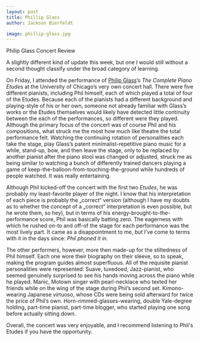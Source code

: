 ```yaml
---
layout: post
title: Phillip Glass
author: Jackson Bierfeldt

image: phillip-glass.jpg
---
```


Philip Glass Concert Review

A slightly different kind of update this week, but one I would still without a second thought classify under the broad category of learning.

On Friday, I attended the performance of [Philip Glass](https://en.wikipedia.org/wiki/Philip_Glass)’s *The Complete Piano Etudes* at the University of Chicago’s very own concert hall. There were five different pianists, including Phil himself, each of which played a total of four of the Etudes. Because each of the pianists had a different background and playing-style of his or her own, someone not already familiar with Glass’s works or the Etudes themselves would likely have detected little continuity between the each of the performances, so different were they played. Although the primary focus of the concert was of course Phil and his compositions, what struck me the most how much like theatre the total performance felt. Watching the continuing rotation of personalities each take the stage, play Glass’s patent minimalist-repetitive piano music for a while, stand-up, bow, and then leave the stage, only to be replaced by another pianist after the piano stool was changed or adjusted, struck me as being similar to watching a bunch of differently trained dancers playing a game of keep-the-balloon-from-touching-the-ground while hundreds of people watched. It was really entertaining.

Although Phil kicked-off the concert with the first two *Etudes*, he was probably my least-favorite player of the night. I know that his interpretation of each piece is probably the „correct“ version (although I have my doubts as to whether the concept of a „correct“ interpretation is even possible, but he wrote them, so hey), but in terms of his energy-brought-to-the-performance score, Phil was basically batting zero. The eagerness with which he rushed on-to and off-of the stage for each performance was the most lively part. It came as a disappointment to me, but I’ve come to terms with it in the days since: *Phil phoned it in*.

The other performers, however, more then made-up for the stiltedness of Phil himself. Each one wore their biography on their sleeve, so to speak, making the program guides almost superfluous. All of the requisite pianist personalities were represented: Suave, tuxedoed, Jazz-pianist, who seemed genuinely surprised to see his hands moving across the piano while he played. Manic, Motown singer with pearl-necklace who texted her friends while on the wing of the stage during Phil’s second set. Kimono-wearing Japanese virtuoso, whose CDs were being sold afterward for twice the price of Phil’s own. Horn-rimmed-glasses-wearing, double Yale-degree holding, part-time pianist, part-time blogger, who started playing one song before actually sitting down. 

Overall, the concert was very enjoyable, and I recommend listening to Phil's Etudes if you have the opportunity.
